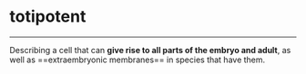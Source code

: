 # totipotent
---
Describing a cell that can **give rise to all parts of the embryo and adult**, as well as ==extraembryonic membranes== in species that have them.